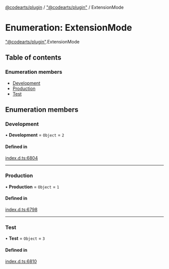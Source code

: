 [@codearts/plugin](../README.md) / ["@codearts/plugin"](../modules/_codearts_plugin_.md) / ExtensionMode

# Enumeration: ExtensionMode

["@codearts/plugin"](../modules/_codearts_plugin_.md).ExtensionMode

## Table of contents

### Enumeration members

- [Development](codearts_plugin_.ExtensionMode.md#development)
- [Production](codearts_plugin_.ExtensionMode.md#production)
- [Test](codearts_plugin_.ExtensionMode.md#test)

## Enumeration members

### Development

• **Development** = `Object` = `2`

#### Defined in

[index.d.ts:6804](https://github.com/huaweicloud/cloudide-plugin-api/blob/84e382d/index.d.ts#L6804)

___

### Production

• **Production** = `Object` = `1`

#### Defined in

[index.d.ts:6798](https://github.com/huaweicloud/cloudide-plugin-api/blob/84e382d/index.d.ts#L6798)

___

### Test

• **Test** = `Object` = `3`

#### Defined in

[index.d.ts:6810](https://github.com/huaweicloud/cloudide-plugin-api/blob/84e382d/index.d.ts#L6810)
